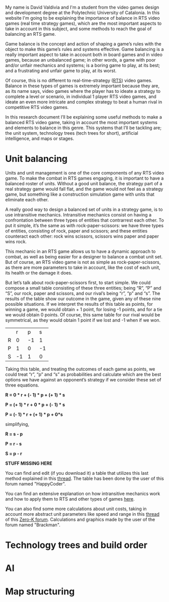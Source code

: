 My name is David Valdivia and I'm a student from the video games design and development degree at the Polytechnic University of Catalonia. In this website I'm going to be explaining the importance of balance in RTS video games (real time strategy games), which are the most important aspects to take in account in this subject, and some methods to reach the goal of balancing an RTS game.

Game balance is the concept and action of shaping a game’s rules with the object to make this game’s rules and systems effective. Game balancing is a really important aspect to take in account both in board games and in video games, because an unbalanced game; in other words, a game with poor and/or unfair mechanics and systems; is a boring game to play, at its best; and a frustrating and unfair game to play, at its worst.

Of course, this is no different to real-time-strategy ([RTS](https://en.wikipedia.org/wiki/Real-time_strategy)) video games. Balance in these types of games is extremely important because they are, as its name says, video games where the player has to ideate a strategy to complete a level or scenario, in individual 1 player RTS video games, and ideate an even more intricate and complex strategy to beat a human rival in competitive RTS video games.

In this research document I’ll be explaining some useful methods to make a balanced RTS video game, taking in account the most important systems and elements to balance in this genre. This systems that I’ll be tackling are; the unit system, technology trees (tech trees for short), artificial intelligence, and maps or stages.

# Unit balancing

Units and unit management is one of the core components of any RTS video game. To make the combat in RTS games engaging, it is important to have a balanced roster of units. Without a good unit balance, the strategy part of a real strategy game would fall flat, and the game would not feel as a strategy game, but something like a construction simulation game with units that eliminate each other.

A really good way to design a balanced set of units in a strategy game, is to use intransitive mechanics. Intransitive mechanics consist on having a confrontation between three types of entities that contrarrest each other. To put it simple, it’s the same as with rock-paper-scissors: we have three types of entities, consisting of rock, paper and scissors; and these entities counteract each other: rock wins scissors, scissors wins paper and paper wins rock.

This mechanic in an RTS game allows us to have a dynamic approach to combat, as well as being easier for a designer to balance a combat unit set. But of course, an RTS video game is not as simple as rock-paper-scissors, as there are more parameters to take in account, like the cost of each unit, its health or the damage it does.

But let’s talk about rock-paper-scissors first, to start simple. We could compose a small table consisting of these three entities; being “R”, “P” and “S”, our rock, paper and scissors, and our rival’s being “r”, “p” and “s”. The results of the table show our outcome in the game, given any of these nine possible situations. If we interpret the results of this table as points, for winning a game, we would obtain + 1 point, for losing -1 points, and for a tie we would obtain 0 points. Of course, this same table for our rival would be symmetrical, as they would obtain 1 point if we lost and -1 when if we won.


<table>

<tr>
<td></td>
<td>r</td>
<td>p</td>
<td>s</td>
</tr>

<tr>
<td>R</td>
<td>0</td>
<td>-1</td>
<td>1</td>
</tr>

<tr>
<td>P</td>
<td>1</td>
<td> 0</td>
<td>-1</td>
</tr>

<tr>
<td>S</td>
<td>-1</td>
<td>1</td>
<td>0</td>
</tr>

</table>

Taking this table, and treating the outcomes of each game as points, we could treat “r”, “p” and “s” as probabilities and calculate which are the best options we have against an opponent’s strategy if we consider these set of three equations.

**R = 0 * r + (- 1) * p + (+ 1) * s**

**P = (+ 1) * r + 0 * p + (- 1) * s**

**P = (- 1) * r + (+ 1) * p + 0*s**

simplifying,

**R = s - p**

**P = r - s**

**S = p - r**

**STUFF MISSING HERE**

You can find and edit (if you download it) a table that utilizes this last method explained in this [thread](https://www.gamedev.net/forums/topic/685693-rts-unit-balance/?tab=comments#comment-5329035). The table has been done by the user of this forum named "HappyCoder".

You can find an extensive explanation on how intransitive mechanics work and how to apply them to RTS and other types of games [here](https://gamebalanceconcepts.wordpress.com/2010/09/01/level-9-intransitive-mechanics/).

You can also find some more calculations about unit costs, taking in account more abstract unit parameters like speed and range in this [thread](http://zero-k.info/Forum/Thread/22670?page=1) of this [Zero-K forum](http://zero-k.info/Forum/). Calculations and graphics made by the user of the forum named "Brackman".


# Technology trees and build order

# AI

# Map structuring
